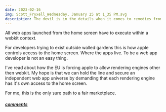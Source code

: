 ```yaml
---
date: 2023-02-16
img: Scott_Fryxell_Wednesday, January 25 at 1_35 PM.svg
description: The devil is in the details when it comes to remedies from monopoly stifling a marketplace
---
```


All web apps launched from the home screen have to execute within a webkit context.

For developers trying to exist outside walled gardens this is how apple controls access to the home screen. Where the apps live. To be a web app developer is not an easy thing.

I've read about how the EU is forcing apple to allow rendering engines other then webkit. My hope is that we can hold the line and secure an independent web app universe by demanding that each rendering engine has it's own access to the home screen.

For me, this is the only sure path to a fair marketplace.

##### [comments]()
